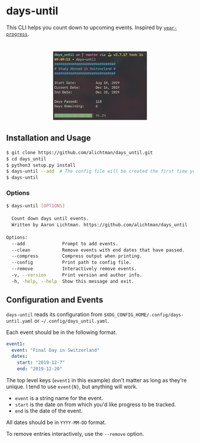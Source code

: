 # days-until

This CLI helps you count down to upcoming events. Inspired by [`year-progress`](https://github.com/alichtman/scripts/blob/master/year-progress.sh).

<h1 align="center">
  <img src="img/demo.png" width="50%" />
  <br />
</h1>

## Installation and Usage

```bash
$ git clone https://github.com/alichtman/days_until.git
$ cd days_until
$ python3 setup.py install
$ days-until --add  # The config file will be created the first time you run the program
$ days-until
```

### Options

```bash
$ days-until [OPTIONS]

  Count down days until events.
  Written by Aaron Lichtman. https://github.com/alichtman/days_until

Options:
  --add              Prompt to add events.
  --clean            Remove events with end dates that have passed.
  --compress         Compress output when printing.
  --config           Print path to config file.
  --remove           Interactively remove events.
  -v, --version      Print version and author info.
  -h, -help, --help  Show this message and exit.
```

## Configuration and Events

`days-until` reads its configuration from `$XDG_CONFIG_HOME/.config/days-until.yaml` or `~/.config/days_until.yaml`.

Each event should be in the following format.

```yaml
event1:
  event: "Final Day in Switzerland"
  dates:
    start: "2019-12-7"
    end: "2019-12-20"
```

The top level keys (`event1` in this example) don't matter as long as they're unique. I tend to use `event{N}`, but anything will work.

- `event` is a string name for the event.
- `start` is the date on from which you'd like progress to be tracked.
- `end` is the date of the event.

All dates should be in `YYYY-MM-DD` format.

To remove entries interactively, use the `--remove` option. 

